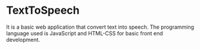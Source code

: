 # TextToSpeech
It is a basic web application that convert text into speech.
The programming language used is JavaScript and HTML-CSS for basic front end development.

